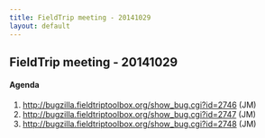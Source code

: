 ```yaml
---
title: FieldTrip meeting - 20141029
layout: default
---
```


## FieldTrip meeting - 20141029

#### Agenda

 1.  http://bugzilla.fieldtriptoolbox.org/show_bug.cgi?id=2746 (JM)
 2.  http://bugzilla.fieldtriptoolbox.org/show_bug.cgi?id=2747 (JM)
 3.  http://bugzilla.fieldtriptoolbox.org/show_bug.cgi?id=2748 (JM)


